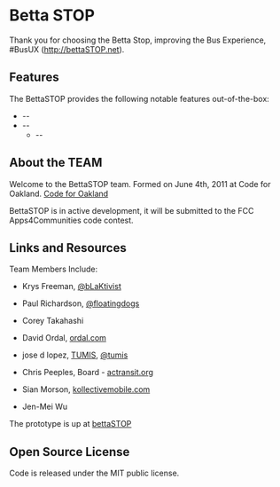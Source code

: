 # Betta STOP

Thank you for choosing the Betta Stop, improving the Bus Experience, #BusUX (http://bettaSTOP.net).

## Features

The BettaSTOP provides the following notable features out-of-the-box:

* --
* --
  * --

## About the TEAM

Welcome to the BettaSTOP team. Formed on June 4th, 2011 at Code for Oakland. [Code for Oakland](http://www.codeforoakland.com)

BettaSTOP is in active development, it will be submitted to the FCC Apps4Communities code contest.

## Links and Resources

Team Members Include:

* Krys Freeman, [@bLaKtivist](http://twitter.com/bLaKtivist)

* Paul Richardson, [@floatingdogs](http://twitter.com/floatingdogs)

* Corey Takahashi

* David Ordal, [ordal.com](http://ordal.com)

* jose d lopez, [TUMIS](http://tumis.com), [@tumis](http://twitter.com/tumis)

* Chris Peeples, Board - [actransit.org](http://actransit.org)

* Sian Morson, [kollectivemobile.com](http://kollectivemobile.com)

* Jen-Mei Wu

The prototype is up at [bettaSTOP](http://bettaSTOP.net/)

## Open Source License

Code is released under the MIT public license.
